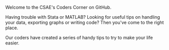 Welcome to the CSAE's Coders Corner on GitHub.

Having trouble with Stata or MATLAB? Looking for useful tips on handling your data, exporting graphs or writing code? Then you've come to the right place.

Our coders have created a series of handy tips to try to make your life easier.
